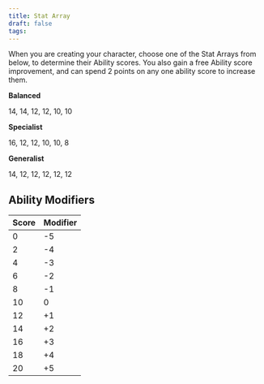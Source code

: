 ```yaml
---
title: Stat Array
draft: false
tags:
---
```

When you are creating your character, choose one of the Stat Arrays from below, to determine their Ability scores. You also gain a free Ability score improvement, and can spend 2 points on any one ability score to increase them.

**Balanced**

14, 14, 12, 12, 10, 10

**Specialist**

16, 12, 12, 10, 10, 8

**Generalist**

14, 12, 12, 12, 12, 12

## Ability Modifiers

| Score | Modifier |
| ----- | -------- |
| 0     | -5       |
| 2     | -4       |
| 4     | -3       |
| 6     | -2       |
| 8     | -1       |
| 10    | 0        |
| 12    | +1       |
| 14    | +2       |
| 16    | +3       |
| 18    | +4       |
| 20    | +5       |
